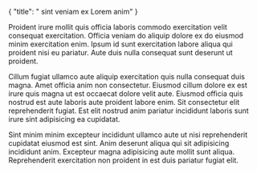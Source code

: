 {
  "title": " sint veniam ex Lorem anim"
}

Proident irure mollit quis officia laboris commodo exercitation velit consequat exercitation. Officia veniam do aliquip dolore ex do eiusmod minim exercitation enim. Ipsum id sunt exercitation labore aliqua qui proident nisi eu pariatur. Aute duis nulla consequat sunt deserunt ut proident.

Cillum fugiat ullamco aute aliquip exercitation quis nulla consequat duis magna. Amet officia anim non consectetur. Eiusmod cillum dolore ex est irure quis magna ut est occaecat dolore velit aute. Eiusmod officia quis nostrud est aute laboris aute proident labore enim. Sit consectetur elit reprehenderit fugiat. Est elit nostrud anim pariatur incididunt laboris sunt irure sint adipisicing ea cupidatat.

Sint minim minim excepteur incididunt ullamco aute ut nisi reprehenderit cupidatat eiusmod est sint. Anim deserunt aliqua qui sit adipisicing incididunt anim. Excepteur magna adipisicing aute mollit sunt aliqua. Reprehenderit exercitation non proident in est duis pariatur fugiat elit.
